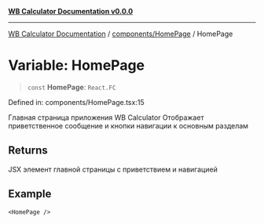 [**WB Calculator Documentation v0.0.0**](../../../README.md)

***

[WB Calculator Documentation](../../../README.md) / [components/HomePage](../README.md) / HomePage

# Variable: HomePage

> `const` **HomePage**: `React.FC`

Defined in: components/HomePage.tsx:15

Главная страница приложения WB Calculator
Отображает приветственное сообщение и кнопки навигации к основным разделам

## Returns

JSX элемент главной страницы с приветствием и навигацией

## Example

```tsx
<HomePage />
```
